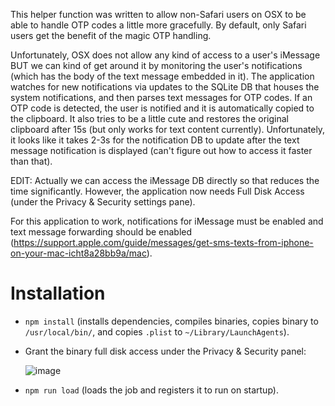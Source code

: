This helper function was written to allow non-Safari users on OSX to be able to
handle OTP codes a little more gracefully. By default, only Safari users get the
benefit of the magic OTP handling.

Unfortunately, OSX does not allow any kind of access to a user's iMessage BUT we
can kind of get around it by monitoring the user's notifications (which has the
body of the text message embedded in it). The application watches for new
notifications via updates to the SQLite DB that houses the system notifications,
and then parses text messages for OTP codes. If an OTP code is detected, the
user is notified and it is automatically copied to the clipboard. It also tries
to be a little cute and restores the original clipboard after 15s (but only
works for text content currently). Unfortunately, it looks like it takes 2-3s
for the notification DB to update after the text message notification is
displayed (can't figure out how to access it faster than that).

EDIT: Actually we can access the iMessage DB directly so that reduces the time
significantly. However, the application now needs Full Disk Access (under the
Privacy & Security settings pane).

For this application to work, notifications for iMessage must be enabled and
text message forwarding should be enabled (https://support.apple.com/guide/messages/get-sms-texts-from-iphone-on-your-mac-icht8a28bb9a/mac).

# Installation

- `npm install` (installs dependencies, compiles binaries, copies binary to `/usr/local/bin/`, and
  copies `.plist` to `~/Library/LaunchAgents`).
- Grant the binary full disk access under the Privacy & Security panel:

  ![image](https://user-images.githubusercontent.com/2671978/232332686-fa4af1c8-4ad0-41a6-91f1-9c55159dcc14.png)

- `npm run load` (loads the job and registers it to run on startup).
